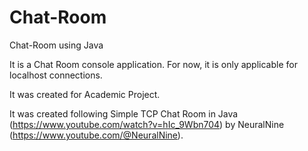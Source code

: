 # Chat-Room
Chat-Room using Java

It is a Chat Room console application. For now, it is only applicable for localhost connections.

It was created for Academic Project.

It was created following Simple TCP Chat Room in Java (https://www.youtube.com/watch?v=hIc_9Wbn704) by NeuralNine (https://www.youtube.com/@NeuralNine).
